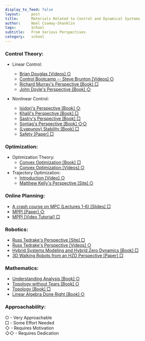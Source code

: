 ```yaml
---
display_to_feed: false
layout:     post
title:      Materials Related to Control and Dynamical Systems
author:     Noel Csomay-Shanklin
tags: 		School
subtitle:  	From Various Perspectives
category:   school
---
```


### Control Theory:
  * Linear Control:
    * [Brian Douglas [Videos] ○](https://www.youtube.com/user/ControlLectures)
    * [Control Bootcamp -- Steve Brunton  [Videos] ○](https://www.youtube.com/watch?v=Pi7l8mMjYVE&list=PLMrJAkhIeNNR20Mz-VpzgfQs5zrYi085m)
    * [Richard Murray's Perspective [Book] □](https://fbswiki.org/wiki/index.php/Feedback_Systems:_An_Introduction_for_Scientists_and_Engineers)
    * [John Doyle's Perspective [Book] ◇](https://www.control.utoronto.ca/people/profs/francis/dft.pdf)

  * Nonlinear Control:
    * [Isidori's Perspective [Book] ◇](https://link.springer.com/book/10.1007/978-1-84628-615-5)
    * [Khalil's Perspective [Book] □](https://www.researchgate.net/profile/Muhammad_Ahsan23/post/What_is_the_general_principle_of_designing_the_switching_control_in_sliding_mode_control/attachment/59d62f0dc49f478072e9f5e3/AS%3A272534484783104%401441988692243/download/H-K-Khalil-Nonlinear-Systems-3rd-Edition-2002.pdf)
    * [Sastry's Perspective [Book] □](https://link.springer.com/book/10.1007/978-1-4757-3108-8)
    * [Sontag's Perspective [Book] ◇◇](https://link.springer.com/book/10.1007/978-1-4612-0577-7)
    * [(Lyapunov) Stability [Book] □](https://www.tandfonline.com/doi/abs/10.1080/00207179208934253?journalCode=tcon20)
    * [Safety [Paper] □](https://arxiv.org/pdf/1903.11199.pdf)

### Optimization:
  * Optimization Theory:
    * [Convex Optimization [Book] □](https://web.stanford.edu/~boyd/cvxbook/bv_cvxbook.pdf)
    * [Convex Optimization [Videos] ○](https://www.youtube.com/watch?v=McLq1hEq3UY&list=PL3940DD956CDF0622)
  * Trajectory Optimization:
    * [Introduction [Video] ○](https://www.youtube.com/watch?v=wlkRYMVUZTs)
    * [Matthew Kelly's Perspective [Site] ○](http://www.matthewpeterkelly.com/tutorials/trajectoryOptimization/index.html)

### Online Planning:
  * [A crash course on MPC (Lectures 1-6) [Slides] □](https://1five9.github.io/)
  * [MPPI [Paper] ◇](https://arxiv.org/pdf/1509.01149.pdf)
  * [MPPI [Video Tutorial] □](https://www.youtube.com/watch?v=19QLyMuQ_BE)

### Robotics:
* [Russ Tedrake's Perspective [Site] □](http://underactuated.mit.edu/index.html)
* [Russ Tedrake's Perspective [Videos] ○](https://www.youtube.com/watch?v=OmSQ30w-Gd0&list=PLkx8KyIQkMfUmB3j-DyP58ThDXM7enA8x)
* [Hybrid Systems Modeling and Hybrid Zero Dynamics [Book] □](http://web.eecs.umich.edu/~grizzle/papers/Westervelt_biped_control_book_15_May_2007.pdf)
* [3D Walking Robots from an HZD Perspective [Paper] □](http://ames.caltech.edu/Grizzle_Plenary_NOLCOS2010_Final.pdf)

### Mathematics:
* [Understanding Analysis [Book] ○](https://www.math.ucdavis.edu/~babson/MAT127B/abbott-second-edition.pdf)
* [Topology without Tears [Book] ○](https://www.topologywithouttears.net/topbook.pdf)
* [Topology [Book] □](http://mathcenter.spb.ru/nikaan/2019/topology/4.pdf)
* [Linear Algebra Done Right [Book] ○](https://link.springer.com/book/10.1007/978-3-319-11080-6?utm_medium=affiliate&utm_source=commission_junction_authors&utm_campaign=3_nsn6445_deeplink&utm_content=deeplink&utm_term=PID100197440)

### Approachability: 
○ - Very Approachable <br />
□ - Some Effort Needed <br />
◇ - Requires Motivation <br />
◇◇ - Requires Dedication